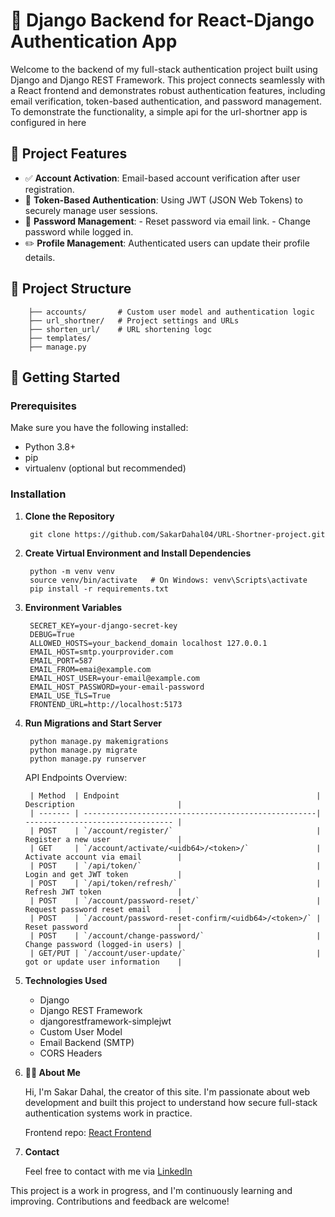 # 🔐 Django Backend for React-Django Authentication App

Welcome to the backend of my full-stack authentication project built using Django and Django REST Framework. This project connects seamlessly with a React frontend and demonstrates robust authentication features, including email verification, token-based authentication, and password management. To demonstrate the functionality, a simple api for the url-shortner app is configured in here

## 📌 Project Features

- ✅ **Account Activation**: Email-based account verification after user registration.
- 🔐 **Token-Based Authentication**: Using JWT (JSON Web Tokens) to securely manage user sessions.
- 🔁 **Password Management**:
        - Reset password via email link.
        - Change password while logged in.
- ✏️ **Profile Management**: Authenticated users can update their profile details.

## 📁 Project Structure

        ├── accounts/       # Custom user model and authentication logic
        ├── url_shortner/   # Project settings and URLs
        ├── shorten_url/    # URL shortening logc
        ├── templates/
        ├── manage.py


## 🚀 Getting Started

### Prerequisites

Make sure you have the following installed:

- Python 3.8+
- pip
- virtualenv (optional but recommended)

### Installation

1. **Clone the Repository**

        git clone https://github.com/SakarDahal04/URL-Shortner-project.git

2. **Create Virtual Environment and Install Dependencies**

        python -m venv venv
        source venv/bin/activate   # On Windows: venv\Scripts\activate
        pip install -r requirements.txt

3. **Environment Variables**

        SECRET_KEY=your-django-secret-key
        DEBUG=True
        ALLOWED_HOSTS=your_backend_domain localhost 127.0.0.1
        EMAIL_HOST=smtp.yourprovider.com
        EMAIL_PORT=587
        EMAIL_FROM=emai@example.com
        EMAIL_HOST_USER=your-email@example.com
        EMAIL_HOST_PASSWORD=your-email-password
        EMAIL_USE_TLS=True
        FRONTEND_URL=http://localhost:5173

4. **Run Migrations and Start Server**

        python manage.py makemigrations
        python manage.py migrate
        python manage.py runserver

    API Endpoints Overview:

        | Method  | Endpoint                                            | Description                       |
        | ------- | ----------------------------------------------------| --------------------------------- |
        | POST    | `/account/register/`                                | Register a new user               |
        | GET     | `/account/activate/<uidb64>/<token>/`               | Activate account via email        |
        | POST    | `/api/token/`                                       | Login and get JWT token           |
        | POST    | `/api/token/refresh/`                               | Refresh JWT token                 |
        | POST    | `/account/password-reset/`                          | Request password reset email      |
        | POST    | `/account/password-reset-confirm/<uidb64>/<token>/` | Reset password                    |
        | POST    | `/account/change-password/`                         | Change password (logged-in users) |
        | GET/PUT | `/account/user-update/`                             | got or update user information    |


5. **Technologies Used**
    - Django
    - Django REST Framework
    - djangorestframework-simplejwt
    - Custom User Model
    - Email Backend (SMTP)
    - CORS Headers

6. **🙋‍♂️ About Me**

    Hi, I'm Sakar Dahal, the creator of this site. I'm passionate about web development and built this project to understand how secure full-stack authentication systems work in practice.

    Frontend repo: [React Frontend](https://github.com/SakarDahal04/URL-Shortner-project----Frontend)

7. **Contact**

    Feel free to contact with me via [LinkedIn](https://www.linkedin.com/in/sakar-dahal-30a560277/)


This project is a work in progress, and I'm continuously learning and improving. Contributions and feedback are welcome!